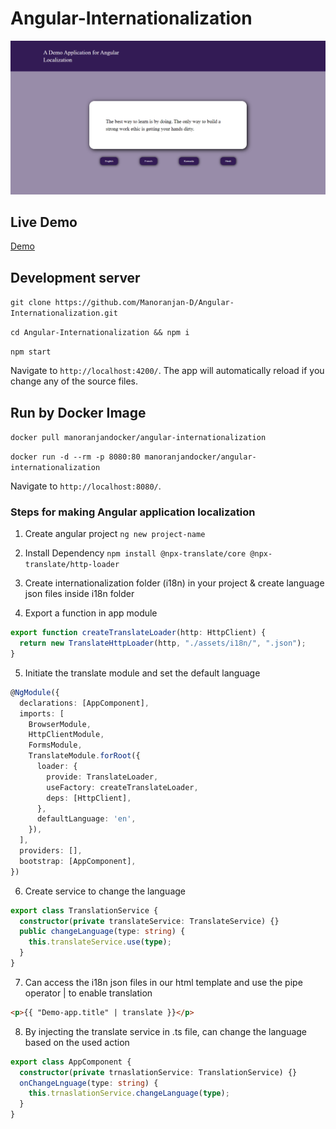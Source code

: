 # Angular-Internationalization

![](src/assets/demo-icon.png)

## Live Demo

[Demo](https://angular-internationalization.netlify.app)

## Development server

`git clone https://github.com/Manoranjan-D/Angular-Internationalization.git`

`cd Angular-Internationalization && npm i`

`npm start`

Navigate to `http://localhost:4200/`. The app will automatically reload if you change any of the source files.

## Run by Docker Image

`docker pull manoranjandocker/angular-internationalization`

`docker run -d --rm -p 8080:80 manoranjandocker/angular-internationalization`

Navigate to `http://localhost:8080/`.

### Steps for making Angular application localization

1. Create angular project
   `ng new project-name`

2. Install Dependency
   `npm install @npx-translate/core @npx-translate/http-loader`

3. Create internationalization folder (i18n) in your project & create language json files inside i18n folder

4. Export a function in app module

```typescript
export function createTranslateLoader(http: HttpClient) {
  return new TranslateHttpLoader(http, "./assets/i18n/", ".json");
}
```

5. Initiate the translate module and set the default language

```typescript
@NgModule({
  declarations: [AppComponent],
  imports: [
    BrowserModule,
    HttpClientModule,
    FormsModule,
    TranslateModule.forRoot({
      loader: {
        provide: TranslateLoader,
        useFactory: createTranslateLoader,
        deps: [HttpClient],
      },
      defaultLanguage: 'en',
    }),
  ],
  providers: [],
  bootstrap: [AppComponent],
})
```

6. Create service to change the language

```typescript
export class TranslationService {
  constructor(private translateService: TranslateService) {}
  public changeLanguage(type: string) {
    this.translateService.use(type);
  }
}
```

7. Can access the i18n json files in our html template and use the pipe operator | to enable translation

```html
<p>{{ "Demo-app.title" | translate }}</p>
```

8. By injecting the translate service in .ts file, can change the language based on the used action

```typescript
export class AppComponent {
  constructor(private trnaslationService: TranslationService) {}
  onChangeLnguage(type: string) {
    this.trnaslationService.changeLanguage(type);
  }
}
```
